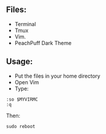 ## Files:
- Terminal
- Tmux
- Vim.
- PeachPuff Dark Theme
## Usage:
- Put the files in your home directory
- Open Vim 
- Type: 
```
:so $MYVIRMC
:q
```
Then:
```
sudo reboot
```
